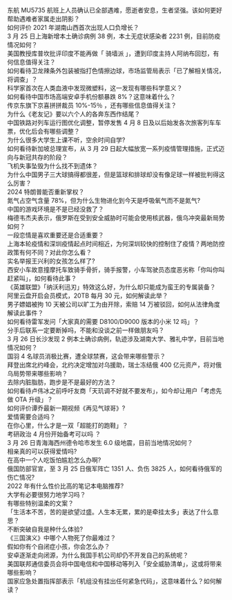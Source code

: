 东航 MU5735 航班上人员确认已全部遇难，愿逝者安息，生者坚强。该如何更好帮助遇难者家属走出阴影？  
如何评价 2021 年湖南山西首次出现人口负增长？  
3 月 25 日上海新增本土确诊病例 38 例，本土无症状感染者 2231 例，目前防疫情况如何？  
美国教授库普坎批评印度不能再做「 骑墙派 」，遭到印度主持人阿纳布回怼，有何信息值得关注？  
如何看待卫龙辣条外包装被指打色情擦边球，市场监管局表示「已了解相关情况，将调查」？  
科学家首次在人类血液中发现微塑料，这一发现有哪些科学意义？  
如何看待中国市场高端安卓手机份额暴跌 8%？这意味着什么？  
传京东旗下京喜拼拼裁员 10%-15％ ，还有哪些信息值得关注？  
为什么《老友记》要以六个人的各奔东西作结尾？  
中国铁路对列车运行图优化调整，暂停发售 4 月 8 日及以后始发各次旅客列车车票，优化后会有哪些调整？  
为什么很多大学生上课不听，空余时间自学?  
如何看待新加坡总理宣布，从 3 月 29 日起大幅放宽一系列疫情管理措施，正式迈向与新冠共存的阶段？  
飞机失事坠毁为什么找不到遗体？  
为什么中国男子三大球搞得都很差，但是篮球和排球却没有像足球一样被批判得这么厉害？  
2024 特朗普能否重新掌权？  
氮气占空气含量 78%，但为什么生物进化到今天是呼吸氧气而不是氮气?  
中国的游戏环境是不是已经没救了？  
梅德韦杰夫表示，俄罗斯在受到安全威胁时可能会使用核武器，俄乌冲突最新局势如何？  
一段恋情是喜欢重要还是合适重要？  
上海本轮疫情和深圳疫情起点时间相近，为何深圳较快的控制住了疫情？两地防控政策有何不同？对此你怎么看？  
实名举报王兴利的女孩怎么样了?  
西安小车故意撞摩托车致骑手骨折，骑手报警，小车驾驶员态度恶劣称「你叫你叫赶紧叫」，如何看待此事？  
《英雄联盟》「纳沃利迅刃」特效这么好，为什么却只能成为蛮王的专属装备？  
阿里云盘开启会员模式，20TB 每月 30 元，如何解读此举？  
男子嫖娼被拘 10 天被公司以旷工为由开除，索赔 14 万被驳回，如何从法律角度解读此事件？  
如何看待雷军发问「大家真的需要 D8100/D9000 版本的小米 12 吗」？  
分手后联系一定要断掉吗，不能和没谈之前一样做朋友吗？  
3 月 26 日长沙发现 2 例本土确诊病例，轨迹涉及湖南大学、雅礼中学，目前当地情况如何？  
国羽 4 名球员消极比赛，遭全球禁赛，这会带来哪些警示？  
拜登出席北约峰会，北约决定增加对乌援助，瑞士冻结俄 400 亿元资产，将对俄乌局势带来哪些影响？  
去除内脏脂肪，跑步是不是最好的方法？  
如何看待卢伟冰之前呼吁友商「天玑调不好就不要发布」，如今却让用户「考虑先做 OTA 升级」？  
如何评价谭乔最新一期视频《再见气球哥》?  
爱情需要合适吗？  
在你心里，什么才是一双「超能打的跑鞋」？  
考研政治 4 月份开始备考可以吗 ？  
3 月 26 日青海海西州德令哈市发生 6.0 级地震，目前当地情况如何？  
相亲真的可以获得爱情吗?  
在高中一个人吃饭怕尴尬怎么办啊?  
俄国防部官宣，至 3 月 25 日俄军阵亡 1351 人、负伤 3825 人，如何看待俄军的伤亡情况?  
2022 年有什么性价比高的笔记本电脑推荐?  
大学有必要很努力地学习吗？  
有哪些特别温柔的文案？  
「生活本不苦，苦的是欲望过盛。人生本无累，累的是牵挂太多」表达了什么意思？  
不断突破自我是种什么体验?  
《三国演义》中哪个人物死了你最难过？  
假如你有个自闭症小孩，你会怎么办？  
安卓逐渐走向闭源，为什么我国手机公司却仍不开发自己的系统呢？  
美国联邦通信委员会将中国电信和中国移动等列入「安全威胁清单」，这或将带来哪些影响？  
国家应急处置指挥部表示「机组没有挂出任何紧急代码」，这意味着什么？如何解读？  

